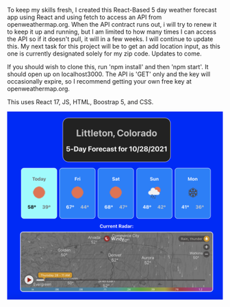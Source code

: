 To keep my skills fresh, I created this React-Based 5 day weather forecast app using React and using fetch to access an API from openweathermap.org. When the API contract runs out, i will try to renew it to keep it up and running, but I am limited to how many times I can access the API so if it doesn't pull, it will in a few weeks. I will continue to update this. My next task for this project will be to get an add location input, as this one is currently designated solely for my zip code. Updates to come.

If you should wish to clone this, run 'npm install' and then 'npm start'. It should open up on localhost3000. The API is 'GET' only and the key will occasionally expire, so I recommend getting your own free key at openweathermap.org.

This uses React 17, JS, HTML, Boostrap 5, and CSS.

<img src="https://github.com/Jazzyspoon/React-Weatherpage/blob/master/src/components/images/updated%20look.png"></img>
